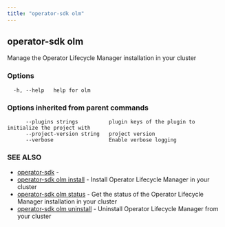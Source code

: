 ```yaml
---
title: "operator-sdk olm"
---
```

## operator-sdk olm

Manage the Operator Lifecycle Manager installation in your cluster

### Options

```
  -h, --help   help for olm
```

### Options inherited from parent commands

```
      --plugins strings          plugin keys of the plugin to initialize the project with
      --project-version string   project version
      --verbose                  Enable verbose logging
```

### SEE ALSO

* [operator-sdk](../operator-sdk)	 - 
* [operator-sdk olm install](../operator-sdk_olm_install)	 - Install Operator Lifecycle Manager in your cluster
* [operator-sdk olm status](../operator-sdk_olm_status)	 - Get the status of the Operator Lifecycle Manager installation in your cluster
* [operator-sdk olm uninstall](../operator-sdk_olm_uninstall)	 - Uninstall Operator Lifecycle Manager from your cluster

